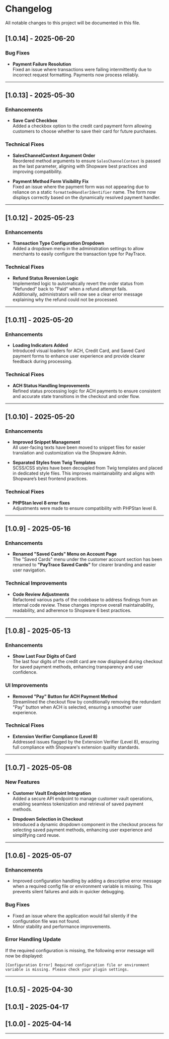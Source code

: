 # Changelog

All notable changes to this project will be documented in this file.

## [1.0.14] - 2025-06-20
### Bug Fixes
- **Payment Failure Resolution**  
  Fixed an issue where transactions were failing intermittently due to incorrect request formatting. Payments now process reliably.

---

## [1.0.13] - 2025-05-30
### Enhancements
- **Save Card Checkbox**  
  Added a checkbox option to the credit card payment form allowing customers to choose whether to save their card for future purchases.

### Technical Fixes
- **SalesChannelContext Argument Order**  
  Reordered method arguments to ensure `SalesChannelContext` is passed as the last parameter, aligning with Shopware best practices and improving compatibility.

- **Payment Method Form Visibility Fix**  
  Fixed an issue where the payment form was not appearing due to reliance on a static `formattedHandlerIdentifier` name. The form now displays correctly based on the dynamically resolved payment handler.

---

## [1.0.12] - 2025-05-23
### Enhancements
- **Transaction Type Configuration Dropdown**  
  Added a dropdown menu in the administration settings to allow merchants to easily configure the transaction type for PayTrace.

### Technical Fixes
- **Refund Status Reversion Logic**  
  Implemented logic to automatically revert the order status from "Refunded" back to "Paid" when a refund attempt fails.  
  Additionally, administrators will now see a clear error message explaining why the refund could not be processed.

---

## [1.0.11] - 2025-05-20
### Enhancements
- **Loading Indicators Added**  
  Introduced visual loaders for ACH, Credit Card, and Saved Card payment forms to enhance user experience and provide clearer feedback during processing.

### Technical Fixes
- **ACH Status Handling Improvements**  
  Refined status processing logic for ACH payments to ensure consistent and accurate state transitions in the checkout and order flow.

---

## [1.0.10] - 2025-05-20
### Enhancements
- **Improved Snippet Management**  
  All user-facing texts have been moved to snippet files for easier translation and customization via the Shopware Admin.

- **Separated Styles from Twig Templates**  
  SCSS/CSS styles have been decoupled from Twig templates and placed in dedicated style files. This improves maintainability and aligns with Shopware’s best frontend practices.

### Technical Fixes
- **PHPStan level 8 error fixes**  
  Adjustments were made to ensure compatibility with PHPStan level 8.

---

## [1.0.9] - 2025-05-16
### Enhancements
- **Renamed "Saved Cards" Menu on Account Page**  
  The "Saved Cards" menu under the customer account section has been renamed to **"PayTrace Saved Cards"** for clearer branding and easier user navigation.

### Technical Improvements
- **Code Review Adjustments**  
  Refactored various parts of the codebase to address findings from an internal code review. These changes improve overall maintainability, readability, and adherence to Shopware 6 best practices.

---

## [1.0.8] - 2025-05-13
### Enhancements
- **Show Last Four Digits of Card**  
  The last four digits of the credit card are now displayed during checkout for saved payment methods, enhancing transparency and user confidence.

### UI Improvements
- **Removed "Pay" Button for ACH Payment Method**  
  Streamlined the checkout flow by conditionally removing the redundant "Pay" button when ACH is selected, ensuring a smoother user experience.

### Technical Fixes
- **Extension Verifier Compliance (Level 8)**  
  Addressed issues flagged by the Extension Verifier (Level 8), ensuring full compliance with Shopware's extension quality standards.

---

## [1.0.7] - 2025-05-08
### New Features
- **Customer Vault Endpoint Integration**  
  Added a secure API endpoint to manage customer vault operations, enabling seamless tokenization and retrieval of saved payment methods.

- **Dropdown Selection in Checkout**  
  Introduced a dynamic dropdown component in the checkout process for selecting saved payment methods, enhancing user experience and simplifying card reuse.

---

## [1.0.6] - 2025-05-07
### Enhancements
- Improved configuration handling by adding a descriptive error message when a required config file or environment variable is missing. This prevents silent failures and aids in quicker debugging.

### Bug Fixes
- Fixed an issue where the application would fail silently if the configuration file was not found.
- Minor stability and performance improvements.

### Error Handling Update
If the required configuration is missing, the following error message will now be displayed:

`[Configuration Error] Required configuration file or environment variable is missing. Please check your plugin settings.`

---

## [1.0.5] - 2025-04-30
## [1.0.1] - 2025-04-17
## [1.0.0] - 2025-04-14


---
